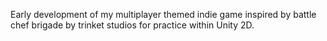 Early development of my multiplayer themed indie game inspired by battle chef brigade by trinket studios for practice within Unity 2D.
